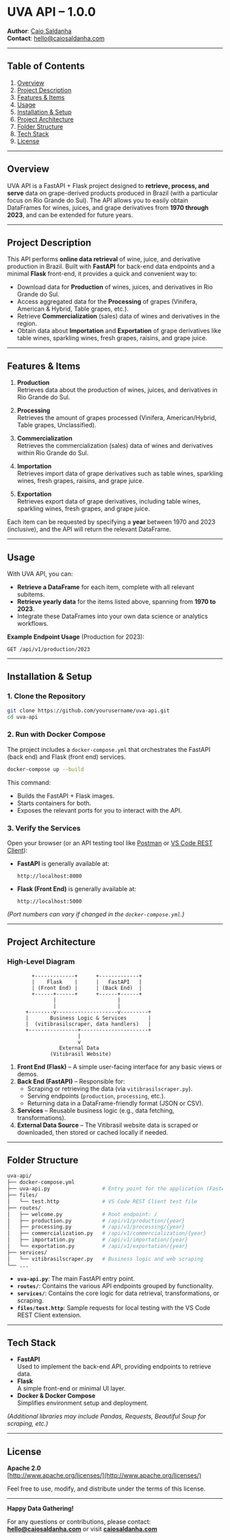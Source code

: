 # UVA API – 1.0.0

**Author**: [Caio Saldanha](http://caiosaldanha.com)  
**Contact**: [hello@caiosaldanha.com](mailto:hello@caiosaldanha.com)

---

## Table of Contents

1. [Overview](#overview)  
2. [Project Description](#project-description)  
3. [Features & Items](#features--items)  
4. [Usage](#usage)  
5. [Installation & Setup](#installation--setup)  
6. [Project Architecture](#project-architecture)  
7. [Folder Structure](#folder-structure)  
8. [Tech Stack](#tech-stack)  
9. [License](#license)

---

## Overview

UVA API is a FastAPI + Flask project designed to **retrieve, process, and serve** data on grape-derived products produced in Brazil (with a particular focus on Rio Grande do Sul). The API allows you to easily obtain DataFrames for wines, juices, and grape derivatives from **1970 through 2023**, and can be extended for future years.

---

## Project Description

This API performs **online data retrieval** of wine, juice, and derivative production in Brazil. Built with **FastAPI** for back-end data endpoints and a minimal **Flask** front-end, it provides a quick and convenient way to:

- Download data for **Production** of wines, juices, and derivatives in Rio Grande do Sul.
- Access aggregated data for the **Processing** of grapes (Vinifera, American & Hybrid, Table grapes, etc.).
- Retrieve **Commercialization** (sales) data of wines and derivatives in the region.
- Obtain data about **Importation** and **Exportation** of grape derivatives like table wines, sparkling wines, fresh grapes, raisins, and grape juice.

---

## Features & Items

1. **Production**  
   Retrieves data about the production of wines, juices, and derivatives in Rio Grande do Sul.

2. **Processing**  
   Retrieves the amount of grapes processed (Vinifera, American/Hybrid, Table grapes, Unclassified).

3. **Commercialization**  
   Retrieves the commercialization (sales) data of wines and derivatives within Rio Grande do Sul.

4. **Importation**  
   Retrieves import data of grape derivatives such as table wines, sparkling wines, fresh grapes, raisins, and grape juice.

5. **Exportation**  
   Retrieves export data of grape derivatives, including table wines, sparkling wines, fresh grapes, and grape juice.

Each item can be requested by specifying a **year** between 1970 and 2023 (inclusive), and the API will return the relevant DataFrame.

---

## Usage

With UVA API, you can:

- **Retrieve a DataFrame** for each item, complete with all relevant subitems.
- **Retrieve yearly data** for the items listed above, spanning from **1970 to 2023**.
- Integrate these DataFrames into your own data science or analytics workflows.

**Example Endpoint Usage** (Production for 2023):
```
GET /api/v1/production/2023
```

---

## Installation & Setup

### 1. Clone the Repository
```bash
git clone https://github.com/yourusername/uva-api.git
cd uva-api
```

### 2. Run with Docker Compose
The project includes a `docker-compose.yml` that orchestrates the FastAPI (back end) and Flask (front end) services.

```bash
docker-compose up --build
```

This command:
- Builds the FastAPI + Flask images.
- Starts containers for both.
- Exposes the relevant ports for you to interact with the API.

### 3. Verify the Services
Open your browser (or an API testing tool like [Postman](https://www.postman.com/) or [VS Code REST Client](https://marketplace.visualstudio.com/items?itemName=humao.rest-client)):

- **FastAPI** is generally available at:  
  ```
  http://localhost:8000
  ```
- **Flask (Front End)** is generally available at:  
  ```
  http://localhost:5000
  ```

*(Port numbers can vary if changed in the `docker-compose.yml`.)*

---

## Project Architecture

### High-Level Diagram
```
        +-------------+      +-------------+
        |    Flask    |      |   FastAPI   |
        | (Front End) |      | (Back End)  |
        +------+------+      +------+------+
               |                    |
               |                    |
      +--------v--------------------v---------+
      |       Business Logic & Services       |
      |  (vitibrasilscraper, data handlers)   |
      +----------------+----------------------+
                       |
                       v
                 External Data
              (Vitibrasil Website)
```

1. **Front End (Flask)** – A simple user-facing interface for any basic views or demos.  
2. **Back End (FastAPI)** – Responsible for:
   - Scraping or retrieving the data (via `vitibrasilscraper.py`).
   - Serving endpoints (`production`, `processing`, etc.).
   - Returning data in a DataFrame-friendly format (JSON or CSV).
3. **Services** – Reusable business logic (e.g., data fetching, transformations).
4. **External Data Source** – The Vitibrasil website data is scraped or downloaded, then stored or cached locally if needed.

---

## Folder Structure

```bash
uva-api/
├── docker-compose.yml
├── uva-api.py                 # Entry point for the application (FastAPI)
├── files/
│   └── test.http              # VS Code REST Client test file
├── routes/
│   ├── welcome.py             # Root endpoint: /
│   ├── production.py          # /api/v1/production/{year}
│   ├── processing.py          # /api/v1/processing/{year}
│   ├── commercialization.py   # /api/v1/commercialization/{year}
│   ├── importation.py         # /api/v1/importation/{year}
│   └── exportation.py         # /api/v1/exportation/{year}
├── services/
│   └── vitibrasilscraper.py   # Business logic and web scraping
└── ...
```

- **`uva-api.py`**: The main FastAPI entry point.  
- **`routes/`**: Contains the various API endpoints grouped by functionality.  
- **`services/`**: Contains the core logic for data retrieval, transformations, or scraping.  
- **`files/test.http`**: Sample requests for local testing with the VS Code REST Client extension.

---

## Tech Stack

- **FastAPI**  
  Used to implement the back-end API, providing endpoints to retrieve data.  
- **Flask**  
  A simple front-end or minimal UI layer.  
- **Docker & Docker Compose**  
  Simplifies environment setup and deployment.

*(Additional libraries may include Pandas, Requests, Beautiful Soup for scraping, etc.)*

---

## License

**Apache 2.0**  
[http://www.apache.org/licenses/](http://www.apache.org/licenses/)

Feel free to use, modify, and distribute under the terms of this license.

---

**Happy Data Gathering!**

For any questions or contributions, please contact:  
[**hello@caiosaldanha.com**](mailto:hello@caiosaldanha.com) or visit [**caiosaldanha.com**](http://caiosaldanha.com)